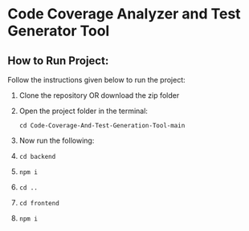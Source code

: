 # Code Coverage Analyzer and Test Generator Tool

## How to Run Project:

Follow the instructions given below to run the project:

1. Clone the repository OR download the zip folder
2. Open the project folder in the terminal:

   `cd Code-Coverage-And-Test-Generation-Tool-main`

3. Now run the following:
4. `cd backend`
5. `npm i`
6. `cd ..`
7. `cd frontend`
8. `npm i`
